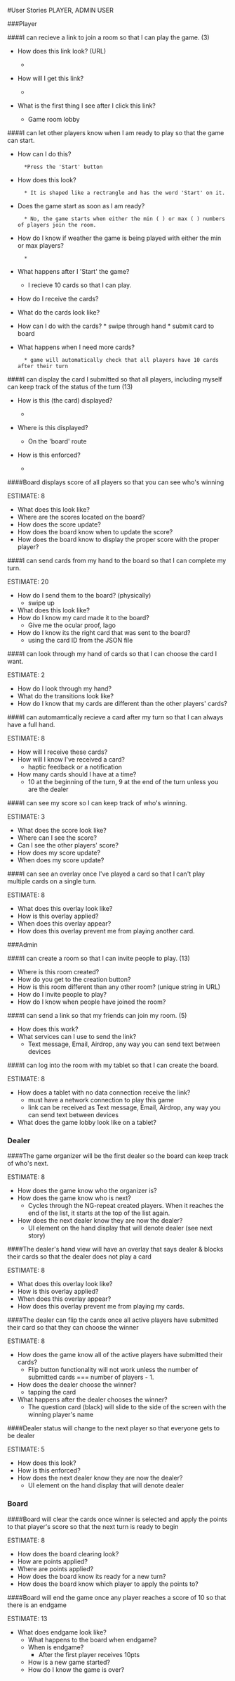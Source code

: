 #User Stories PLAYER, ADMIN USER

###Player

####I can recieve a link to join a room so that I can play the game. (3)
	
* How does this link look? (URL)

	*

* How will I get this link?

	*

* What is the first thing I see after I click this link?

	* Game room lobby



####I can let other players know when I am ready to play so that the game can start.

* How can I do this?

		*Press the 'Start' button

* How does this look?

		* It is shaped like a rectrangle and has the word 'Start' on it.

* Does the game start as soon as I am ready?

		* No, the game starts when either the min ( ) or max ( ) numbers of players join the room.

* How do I know if weather the game is being played with either the min or max players?

		*

* What happens after I 'Start' the game?

	* I recieve 10 cards so that I can play.

* How do I receive the cards?

* What do the cards look like?

* How can I do with the cards?
		* swipe through hand
		* submit card to board

* What happens when I need more cards?

		* game will automatically check that all players have 10 cards after their turn


####I can display the card I submitted so that all players, including myself can keep track of the status of the turn (13)	

* How is this (the card) displayed?

	*

* Where is this displayed?

	* On the 'board' route

* How is this enforced?

	*


####Board displays score of all players so that you can see who's winning

ESTIMATE: 8
	
* What does this look like?
* Where are the scores located on the board?
* How does the score update?
* How does the board know when to update the score?
* How does the board know to display the proper score with the proper player?



























####I can send cards from my hand to the board so that I can complete my turn.

ESTIMATE: 20

* How do I send them to the board? (physically)
	* swipe up
* What does this look like?
* How do I know my card made it to the board?
	* Give me the ocular proof, Iago
* How do I know its the right card that was sent to the board?
	* using the card ID from the JSON file


####I can look through my hand of cards so that I can choose the card I want.

ESTIMATE: 2

* How do I look through my hand?
* What do the transitions look like?
* How do I know that my cards are different than the other players' cards?


####I can automamtically recieve a card after my turn so that I can always have a full hand.

ESTIMATE: 8

* How will I receive these cards?
* How will I know I've received a card?
	* haptic feedback or a notification
* How many cards should I have at a time?
	* 10 at the beginning of the turn, 9 at the end of the turn unless you are the dealer


####I can see my score so I can keep track of who's winning.

ESTIMATE: 3
	
* What does the score look like?
* Where can I see the score?
* Can I see the other players' score?
* How does my score update?
* When does my score update?


####I can see an overlay once I've played a card so that I can't play multiple cards on a single turn.

ESTIMATE: 8
	
* What does this overlay look like?
* How is this overlay applied?
* When does this overlay appear?
* How does this overlay prevent me from playing another card.


###Admin


####I can create a room so that I can invite people to play. (13)

* Where is this room created?
* How do you get to the creation button?
* How is this room different than any other room? (unique string in URL)
* How do I invite people to play?
* How do I know when people have joined the room?


<!-- STRETCH GOAL -->
<!-- I can choose a background so that I can customize my game board. -->

####I can send a link so that my friends can join my room. (5)

* How does this work?
* What services can I use to send the link?
	* Text message, Email, Airdrop, any way you can send text between devices	


####I can log into the room with my tablet so that I can create the board.

ESTIMATE: 8

* How does a tablet with no data connection receive the link?
	* must have a network connection to play this game
	* link can be received as Text message, Email, Airdrop, any way you can send text between devices
* What does the game lobby look like on a tablet?


### Dealer

####The game organizer will be the first dealer so the board can keep track of who's next.

ESTIMATE: 8	

* How does the game know who the organizer is?
* How does the game know who is next?
	* Cycles through the NG-repeat created players. When it reaches the end of the list, it starts at the top of the list again.
* How does the next dealer know they are now the dealer?
	* UI element on the hand display that will denote dealer (see next story)


####The dealer's hand view will have an overlay that says dealer & blocks their cards so that the dealer does not play a card

ESTIMATE: 8
	
* What does this overlay look like?
* How is this overlay applied?
* When does this overlay appear?
* How does this overlay prevent me from playing my cards.


####The dealer can flip the cards once all active players have submitted their card so that they can choose the winner

ESTIMATE: 8
	
* How does the game know all of the active players have submitted their cards?
	* Flip button functionality will not work unless the number of submitted cards === number of players - 1.
* How does the dealer choose the winner?
	* tapping the card
* What happens after the dealer chooses the winner?
	* The question card (black) will slide to the side of the screen with the winning player's name


####Dealer status will change to the next player so that everyone gets to be dealer

ESTIMATE: 5
	
* How does this look?
* How is this enforced?
* How does the next dealer know they are now the dealer?
	* UI element on the hand display that will denote dealer


### Board




####Board will clear the cards once winner is selected and apply the points to that player's score so that the next turn is ready to begin

ESTIMATE: 8
	
* How does the board clearing look?
* How are points applied?
* Where are points applied?
* How does the board know its ready for a new turn?
* How does the board know which player to apply the points to?


####Board will end the game once any player reaches a score of 10 so that there is an endgame

ESTIMATE: 13
	
* What does endgame look like?
	* What happens to the board when endgame?
	* When is endgame?
		* After the first player receives 10pts
	* How is a new game started?
	* How do I know the game is over? 



